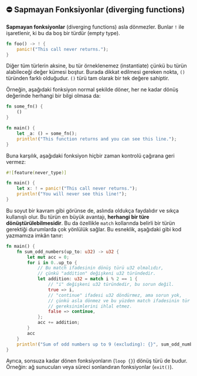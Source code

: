 ## ⛔ Sapmayan Fonksiyonlar (diverging functions)

**Sapmayan fonksiyonlar** (diverging functions) asla dönmezler. Bunlar `!` ile işaretlenir, ki bu da boş bir türdür (empty type).

```rust
fn foo() -> ! {
    panic!("This call never returns.");
}
```

Diğer tüm türlerin aksine, bu tür örneklenemez (instantiate) çünkü bu türün alabileceği değer kümesi boştur. Burada dikkat edilmesi gereken nokta, `()` türünden farklı olduğudur. `()` türü tam olarak bir tek değere sahiptir.

Örneğin, aşağıdaki fonksiyon normal şekilde döner, her ne kadar dönüş değerinde herhangi bir bilgi olmasa da:

```rust
fn some_fn() {
    ()
}

fn main() {
    let _a: () = some_fn();
    println!("This function returns and you can see this line.");
}
```

Buna karşılık, aşağıdaki fonksiyon hiçbir zaman kontrolü çağırana geri vermez:

```rust
#![feature(never_type)]

fn main() {
    let x: ! = panic!("This call never returns.");
    println!("You will never see this line!");
}
```

Bu soyut bir kavram gibi görünse de, aslında oldukça faydalıdır ve sıkça kullanışlı olur. Bu türün en büyük avantajı, **herhangi bir türe dönüştürülebilmesidir**. Bu da özellikle `match` kollarında belirli bir türün gerektiği durumlarda çok yönlülük sağlar. Bu esneklik, aşağıdaki gibi kod yazmamıza imkân tanır:

```rust
fn main() {
    fn sum_odd_numbers(up_to: u32) -> u32 {
        let mut acc = 0;
        for i in 0..up_to {
            // Bu match ifadesinin dönüş türü u32 olmalıdır,
            // çünkü "addition" değişkeni u32 türündedir.
            let addition: u32 = match i % 2 == 1 {
                // "i" değişkeni u32 türündedir, bu sorun değil.
                true => i,
                // "continue" ifadesi u32 döndürmez, ama sorun yok,
                // çünkü asla dönmez ve bu yüzden match ifadesinin tür
                // gereksinimlerini ihlal etmez.
                false => continue,
            };
            acc += addition;
        }
        acc
    }
    println!("Sum of odd numbers up to 9 (excluding): {}", sum_odd_numbers(9));
}
```

Ayrıca, sonsuza kadar dönen fonksiyonların (`loop {}`) dönüş türü de budur. Örneğin: ağ sunucuları veya süreci sonlandıran fonksiyonlar (`exit()`).
